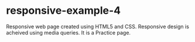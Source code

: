 # responsive-example-4
Responsive web page created using HTML5 and CSS. Responsive design is acheived using media queries. 
It is a Practice page.
